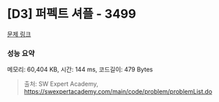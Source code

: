 # [D3] 퍼펙트 셔플 - 3499 

[문제 링크](https://swexpertacademy.com/main/code/problem/problemDetail.do?contestProbId=AWGsRbk6AQIDFAVW) 

### 성능 요약

메모리: 60,404 KB, 시간: 144 ms, 코드길이: 479 Bytes



> 출처: SW Expert Academy, https://swexpertacademy.com/main/code/problem/problemList.do